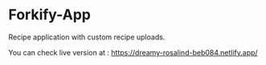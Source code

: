 # Forkify-App 
Recipe application with custom recipe uploads.

You can check live version at  : https://dreamy-rosalind-beb084.netlify.app/ 
